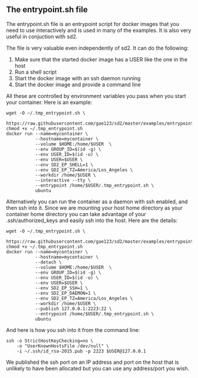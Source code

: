 ## The entrypoint.sh file

The entrypoint.sh file is an entrypoint script for docker images that you
need to use interactively and is used in many of the examples. It is also very
useful in conjuction with sd2.

The file is very valuable even independently of sd2. It can do the following:
1. Make sure that the started docker image has a USER like the one in the host
1. Run a shell script
1. Start the docker image with an ssh daemon running
1. Start the docker image and provide a command line

All these are controlled by environment variables you pass when you start
your container. Here is an example:

```
wget -O ~/.tmp_entrypoint.sh \
   https://raw.githubusercontent.com/gae123/sd2/master/examples/entrypoint.sh
chmod +x ~/.tmp_entrypoint.sh
docker run --name=mycontainer \
           --hostname=mycontainer \
           --volume $HOME:/home/$USER  \
           --env GROUP_ID=$(id -g) \
           --env USER_ID=$(id -u) \
           --env USER=$USER \
           --env SD2_EP_SHELL=1 \
           --env SD2_EP_TZ=America/Los_Angeles \
           --workdir /home/$USER \
           --interactive --tty \
           --entrypoint /home/$USER/.tmp_entrypoint.sh \
           ubuntu
```

Alternatively you can run the container as a daemon with ssh enabled, and then
ssh into it. Since we are mounting your host home directory as your 
container home directory you can take advantage of your .ssh/authorized_keys
and easily ssh into the host. Here are the details:

```
wget -O ~/.tmp_entrypoint.sh \
   https://raw.githubusercontent.com/gae123/sd2/master/examples/entrypoint.sh
chmod +x ~/.tmp_entrypoint.sh
docker run --name=mycontainer \
           --hostname=mycontainer \
           --detach \
           --volume $HOME:/home/$USER  \
           --env GROUP_ID=$(id -g) \
           --env USER_ID=$(id -u) \
           --env USER=$USER \
           --env SD2_EP_SSH=1 \
           --env SD2_EP_DAEMON=1 \
           --env SD2_EP_TZ=America/Los_Angeles \
           --workdir /home/$USER \
           --publish 127.0.0.1:2223:22 \
           --entrypoint /home/$USER/.tmp_entrypoint.sh \
           ubuntu
```

And here is how you ssh into it from the command line:

```
ssh -o StrictHostKeyChecking=no \
    -o "UserKnownHostsFile /dev/null" \
    -i ~/.ssh/id_rsa-2015.pub -p 2223 $USER@127.0.0.1 
```

We published the ssh port on an IP address and port on the host that is unlikely
to have been allocated but you can use any address/port you wish. 